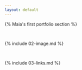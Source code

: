 ```yaml
---
layout: default
---
```


{% Maia's first portfolio section %}

<br>

{% include 02-image.md %}

<br>

{% include 03-links.md %}
